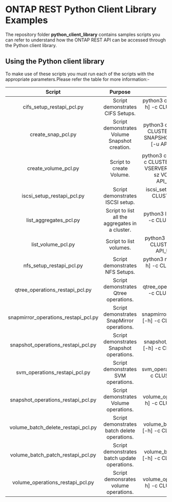 # ONTAP REST Python Client Library Examples

The repository folder **python_client_library** contains samples scripts you can refer to understand how the ONTAP REST API can be accessed through the Python client library.


## Using the Python client library

To make use of these scripts you must run each of the scripts with the appropriate parameters.Please refer the table for more information:-

| Script                               | Purpose       | Syntax  |
|:------------------------------------:|:-------------:|:-----:|
| cifs_setup_restapi_pcl.py  | Script demonstrates CIFS Setups. | python3 cifs_setup_restapi_pcl.py [-h] -c CLUSTER [-u API_USER] [-p API_PASS] |
| create_snap_pcl.py  | Script demonstrates Volume Snapshot creation. | python3 create_snap_pcl.py [-h] -c CLUSTER -v VOLUME_NAME -s SNAPSHOT_NAME -vs SVM_NAME [-u API_USER] [-p API_PASS] |
| create_volume_pcl.py  | Script to create Volume. | python3 create_volume_pcl.py [-h] -c CLUSTER -v VOLUME_NAME -vs VSERVER_NAME -a AGGR NAME -sz VOLUME_SIZE(MBs) [-u API_USER][-p API_PASS] |
| iscsi_setup_restapi_pcl.py  | Script demonstrates ISCSI setup. | iscsi_setup_restapi_pcl.py [-h] -c CLUSTER [-u API_USER] [-p API_PASS] |
| list_aggregates_pcl.py  | Script to list all the aggregates in a cluster. | python3 list_aggregates_pcl.py [-h] -c CLUSTER [-u API_USER] [-p API_PASS] |
| list_volume_pcl.py   | Script to list volumes. |  python3 list_volume_pcl.py [-h] -c CLUSTER -vs SVM_NAME [-u API_USER]                        [-p API_PASS] |
| nfs_setup_restapi_pcl.py   | Script demonstrates NFS Setups. | python3 nfs_setup_restapi_pcl.py [-h] -c CLUSTER [-u API_USER][-p API_PASS] |
| qtree_operations_restapi_pcl.py   | Script demonstrates Qtree operations. | python3 qtree_operations_restapi_pcl.py [-h] -c CLUSTER [-u API_USER] [-p API_PASS] |
| snapmirror_operations_restapi_pcl.py   | Script demonstrates SnapMirror operations. | python3 snapmirror_operations_restapi_pcl.py [-h] -c CLUSTER [-u API_USER] [-p API_PASS] |
| snapshot_operations_restapi_pcl.py    | Script demonstrates Snapshot operations. | python3 snapshot_operations_restapi_pcl.py [-h] -c CLUSTER [-u API_USER][-p API_PASS] |
| svm_operations_restapi_pcl.py    | Script demonstrates SVM operations. | python3 svm_operations_restapi_api.py [-h] -c CLUSTER [-u API_USER][-p API_PASS] |
| snapshot_operations_restapi_pcl.py    | Script demonstrates Volume operations. | python3 volume_operations_restapi_api.py [-h] -c CLUSTER [-u API_USER] [-p API_PASS] |
| volume_batch_delete_restapi_pcl.py    | Script demonstrates batch delete operations. | python3 volume_batch_delete_restapi_pcl.py [-h] -c CLUSTER [-u API_USER] [-p API_PASS] |
| volume_batch_patch_restapi_pcl.py    | Script demonstrates batch update operations. | python3 volume_batch_patch_restapi_pcl.py [-h] -c CLUSTER [-u API_USER] [-p API_PASS]  |
| volume_operations_restapi_pcl.py    | Script demonsrates volume operations. | python3 volume_operations_restapi_pcl.py [-h] -c CLUSTER [-u API_USER] [-p API_PASS] |
  
